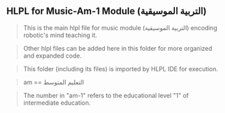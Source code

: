## HLPL for Music-Am-1 Module (التربية الموسيقية)
>This is the main hlpl file for music module (التربية الموسيقية) encoding robotic's mind teaching it.

>Other hlpl files can be added here in this folder for more organized and expanded code.

>This folder (including its files) is imported by HLPL IDE for execution.

>am == التعليم المتوسط

>The number in "am-1" refers to the educational level "1" of intermediate education.
